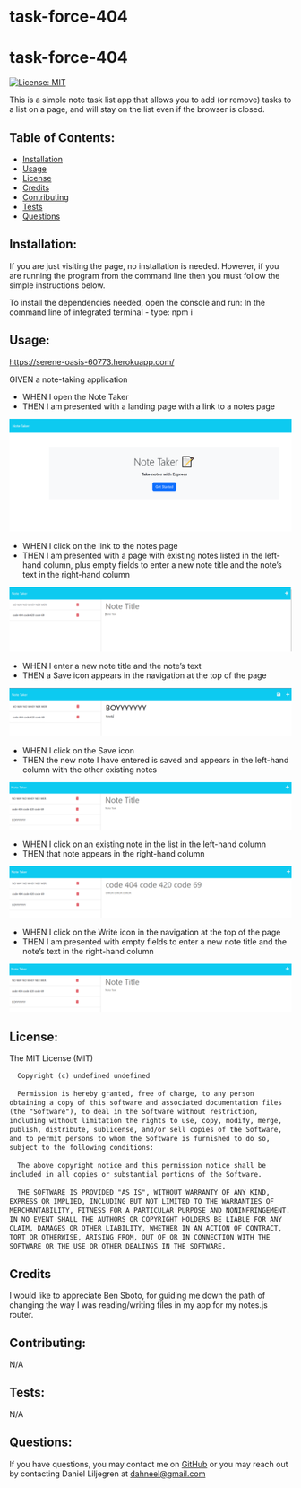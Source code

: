 # task-force-404

# task-force-404
  [![License: MIT](https://img.shields.io/badge/License-MIT-yellow.svg)](https://opensource.org/licenses/MIT)

  This is a simple note task list app that allows you to add (or remove) tasks to a list on a page, and will stay on the list even if the browser is closed.
  ## Table of Contents:
  * [Installation](#installation)
  * [Usage](#usage)
  * [License](#license)
  * [Credits](#credits)
  * [Contributing](#contributing)
  * [Tests](#tests)
  * [Questions](#questions)
  ## Installation:
  If you are just visiting the page, no installation is needed.
  However, if you are running the program from the command line then you must follow the simple instructions below.

  To install the dependencies needed, open the console and run:
  In the command line of integrated terminal - type: npm i 
  ## Usage:

  https://serene-oasis-60773.herokuapp.com/

  GIVEN a note-taking application
  * WHEN I open the Note Taker
  * THEN I am presented with a landing page with a link to a notes page

  ![Home Page](./Assets/taskSS.png)

  * WHEN I click on the link to the notes page
  * THEN I am presented with a page with existing notes listed in the left-hand column,   plus empty fields to enter a new note title and the note’s text in the right-hand column
  
  ![Initial Notes Page](./Assets/taskSS1.png)

  * WHEN I enter a new note title and the note’s text
  * THEN a Save icon appears in the navigation at the top of the page

  ![Entering text and seeing save icon](./Assets/taskSS2.png)

  * WHEN I click on the Save icon
  * THEN the new note I have entered is saved and appears in the left-hand column with the other existing notes

  ![Note saved to list](./Assets/taskSS3.png)

  * WHEN I click on an existing note in the list in the left-hand column
  * THEN that note appears in the right-hand column

  ![Open an existing note](./Assets/taskSS4.png)

  * WHEN I click on the Write icon in the navigation at the top of the page
  * THEN I am presented with empty fields to enter a new note title and the note’s text in the right-hand column

  ![Empty fields for new note](./Assets/taskSS3.png)

  ## License:
  The MIT License (MIT)

      Copyright (c) undefined undefined
      
      Permission is hereby granted, free of charge, to any person obtaining a copy of this software and associated documentation files (the "Software"), to deal in the Software without restriction, including without limitation the rights to use, copy, modify, merge, publish, distribute, sublicense, and/or sell copies of the Software, and to permit persons to whom the Software is furnished to do so, subject to the following conditions:
      
      The above copyright notice and this permission notice shall be included in all copies or substantial portions of the Software.
      
      THE SOFTWARE IS PROVIDED "AS IS", WITHOUT WARRANTY OF ANY KIND, EXPRESS OR IMPLIED, INCLUDING BUT NOT LIMITED TO THE WARRANTIES OF MERCHANTABILITY, FITNESS FOR A PARTICULAR PURPOSE AND NONINFRINGEMENT. IN NO EVENT SHALL THE AUTHORS OR COPYRIGHT HOLDERS BE LIABLE FOR ANY CLAIM, DAMAGES OR OTHER LIABILITY, WHETHER IN AN ACTION OF CONTRACT, TORT OR OTHERWISE, ARISING FROM, OUT OF OR IN CONNECTION WITH THE SOFTWARE OR THE USE OR OTHER DEALINGS IN THE SOFTWARE.
  ## Credits
  I would like to appreciate Ben Sboto, for guiding me down the path of changing the way I was reading/writing files in my app for my notes.js router. 
  ## Contributing:
  N/A
  ## Tests:
  N/A
  ## Questions:
  If you have questions, you may contact me on [GitHub](https://github.com/d-lil) or you may reach out by contacting Daniel Liljegren at dahneel@gmail.com